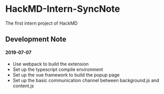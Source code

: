# HackMD-Intern-SyncNote

The first intern project of HackMD

## Development Note

#### 2019-07-07
* Use webpack to build the extension
* Set up the typescript compile environment
* Set up the vue framework to build the popup page
* Set up the basic communication channel between background.js and content.js